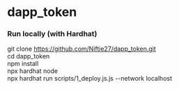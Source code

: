 # dapp_token

### Run locally (with Hardhat)  
git clone https://github.com/Niftie27/dapp_token.git  
cd dapp_token   
npm install  
npx hardhat node  
npx hardhat run scripts/1_deploy.js.js --network localhost  
